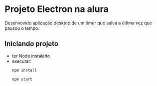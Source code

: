 # Projeto Electron na alura
Desenvovido aplicação desktop de um timer que salva a última vez que pausou o tempo.

## Iniciando projeto
- ter Node instalado
- executar:
  ```bash
  npm install

  npm start
  ```